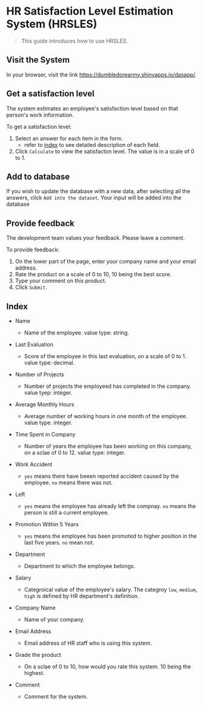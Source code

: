 # HR Satisfaction Level Estimation System (HRSLES)

> This guide introduces how to use HRSLES.

## Visit the System

In your browser, visit the link https://dumbledorearmy.shinyapps.io/dasapp/. 

## Get a satisfaction level

The system estimates an employee's satisfaction level based on that person's work information. 

To get a satisfaction level:

1. Select an answer for each item in the form. 
    - refer to [index](./projects/project_a?id=index) to see detailed description of each field.
2. Click `Calculate` to view the satisfacton level. The value is in a scale of 0 to 1.

## Add to database

If you wish to update the database with a new data, after selectiing all the answers, click `Add into the dataset`. Your input will be added into the database


## Provide feedback
The development team values your feedback. Please leave a comment. 

To provide feedback:
1. On the lower part of the page, enter your company name and your email address.
2. Rate the product on a scale of 0 to 10, 10 being the best score.
3. Type your comment on this product.
4. Click `Submit`.


## Index

- Name
    - Name of the employee. value type: string.
- Last Evaluation
    - Score of the employee in this last evaluation, on a scale of 0 to 1. value type: decimal.
- Number of Projects
    - Number of projects the employeed has completed in the company. value tyep: integer.
- Average Monthly Hours
    - Average number of working hours in one month of the employee. value type: integer.
- Time Spent in Company
    - Number of years the employee has been working on this company, on a sclae of 0 to 12. value type: integer.
- Work Accident
    - `yes` means there have beeen reported accident caused by the employee. `no` means there was not.
- Left
    - `yes` means the employee has already left the compnay. `no` means the person is still a current employee.
- Promotion Within 5 Years
    - `yes` means the employee has been promoted to higher position in the last five years. `no` mean not.
- Department
    - Department to which the employee belongs.
- Salary
    - Categroical value of the employee's salary. The categroy `low`, `medium`, `high` is defined by HR department's definition.

- Company Name
    -  Name of your company.

- Email Address
    - Email address of HR staff who is using this system.
- Grade the product
    - On a sclae of 0 to 10, how would you rate this system. 10 being the highest.
- Comment
    - Comment for the system.